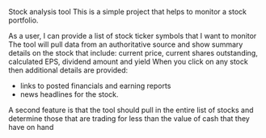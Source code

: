 Stock analysis tool
This is a simple project that helps to monitor a stock portfolio.

As a user, I can provide a list of stock ticker symbols that I want to monitor
The tool will pull data from an authoritative source and show summary details on the stock that include: current price, current shares outstanding, calculated EPS, dividend amount and yield
When you click on any stock then additional details are provided:
- links to posted financials and earning reports
- news headlines for the stock.

A second feature is that the tool should pull in the entire list of stocks and determine those that are trading for less than the value of cash that they have on hand
